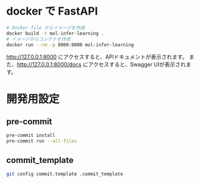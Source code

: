 # docker で FastAPI

```bash
# docker file からイメージを作成
docker build -t mol-infer-learning .
# イメージからコンテナを作成
docker run --rm -p 8000:8000 mol-infer-learning
```

http://127.0.0.1:8000 にアクセスすると、APIドキュメントが表示されます。
また、http://127.0.0.1:8000/docs にアクセスすると、Swagger UIが表示されます。


# 開発用設定

## pre-commit

```bash
pre-commit install
pre-commit run --all-files
```

## commit_template

```bash
git config commit.template .commit_template
```
